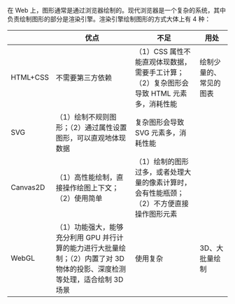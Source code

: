 在 Web 上，图形通常是通过浏览器绘制的。现代浏览器是一个复杂的系统，其中负责绘制图形的部分是渲染引擎。渲染引擎绘制图形的方式大体上有 4 种：

|          | 优点                                                         | 不足                                                         | 用处                   |
| -------- | ------------------------------------------------------------ | ------------------------------------------------------------ | ---------------------- |
| HTML+CSS | 不需要第三方依赖                                             | （1）CSS 属性不能直观体现数据，需要手工计算；（2）复杂图形会导致 HTML 元素多，消耗性能 | 绘制少量的、常见的图表 |
| SVG      | （1）绘制不规则图形；（2）通过属性设置图形，可以直观地体现数据 | 复杂图形会导致 SVG 元素多，消耗性能                          |                        |
| Canvas2D | （1）高性能绘制，直接操作绘图上下文；（2）使用简单           | （1）绘制的图形过多，或者处理大量的像素计算时，会有性能瓶颈；（2）不方便直接操作图形元素 |                        |
| WebGL    | （1）功能强大，能够充分利用 GPU 并行计算的能力进行大批量绘制；（2）内置了对 3D 物体的投影、深度检测等处理，适合绘制 3D 场景 | 使用复杂                                                     | 3D、大批量绘制         |

